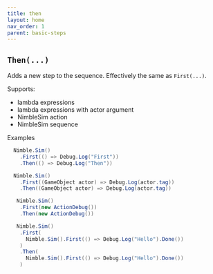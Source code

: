 ```yaml
---
title: then
layout: home
nav_order: 1
parent: basic-steps
---
```


## `Then(...)`

Adds a new step to the sequence. Effectively the same as `First(...)`.

Supports:

  - lambda expressions
  - lambda expressions with actor argument
  - NimbleSim action
  - NimbleSim sequence

Examples

```csharp
  Nimble.Sim()
    .First(() => Debug.Log("First"))
    .Then(() => Debug.Log("Then"))
```

```csharp
  Nimble.Sim()
    .First((GameObject actor) => Debug.Log(actor.tag))
    .Then((GameObject actor) => Debug.Log(actor.tag))
```

```csharp
   Nimble.Sim()
    .First(new ActionDebug())
    .Then(new ActionDebug())
```

```csharp
   Nimble.Sim()
    .First(
      Nimble.Sim().First(() => Debug.Log("Hello").Done())
    )
    .Then(
      Nimble.Sim().First(() => Debug.Log("Hello").Done())
    )
```